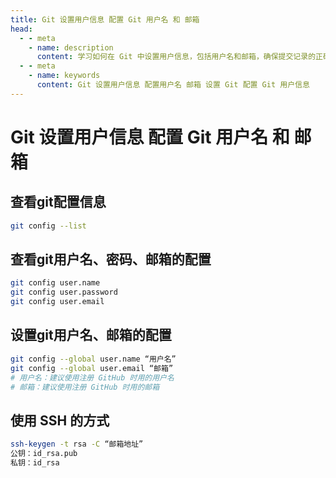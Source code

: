 ```yaml
---
title: Git 设置用户信息 配置 Git 用户名 和 邮箱
head:
  - - meta
    - name: description
      content: 学习如何在 Git 中设置用户信息，包括用户名和邮箱，确保提交记录的正确性。
  - - meta
    - name: keywords
      content: Git 设置用户信息 配置用户名 邮箱 设置 Git 配置 Git 用户信息
---
```


# Git 设置用户信息 配置 Git 用户名 和 邮箱

## 查看git配置信息

```sh
git config --list
```

## 查看git用户名、密码、邮箱的配置

```sh
git config user.name
git config user.password
git config user.email
```

## 设置git用户名、邮箱的配置

```sh
git config --global user.name “用户名”
git config --global user.email “邮箱”
# 用户名：建议使用注册 GitHub 时用的用户名
# 邮箱：建议使用注册 GitHub 时用的邮箱
```

## 使用 SSH 的方式

```sh
ssh-keygen -t rsa -C “邮箱地址”
公钥：id_rsa.pub
私钥：id_rsa
```
